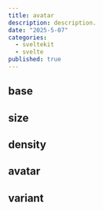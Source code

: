 ```yaml
---
title: avatar
description: description.
date: "2025-5-07"
categories:
  - sveltekit
  - svelte
published: true
---
```


<script>
  import { AvatarBase, AvatarSize, AvatarDensity, AvatarImage, AvatarVariant} from "$lib/components/docs/index.js";
</script>

## base

<AvatarBase/>

## size

<AvatarSize/>

## density

<AvatarDensity/>

## avatar

<AvatarImage/>

## variant

<AvatarVariant/>

